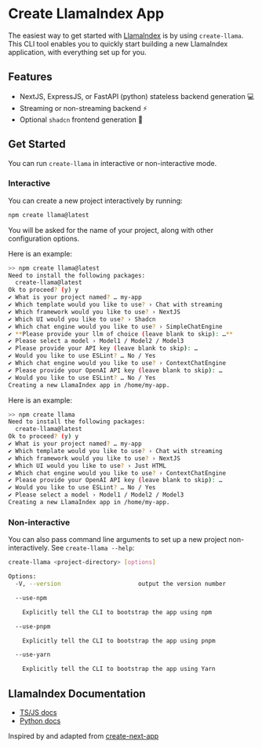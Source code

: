 # Create LlamaIndex App

The easiest way to get started with [LlamaIndex](https://www.llamaindex.ai/) is by using `create-llama`. This CLI tool enables you to quickly start building a new LlamaIndex application, with everything set up for you.

## Features

- NextJS, ExpressJS, or FastAPI (python) stateless backend generation 💻
- Streaming or non-streaming backend ⚡
- Optional `shadcn` frontend generation 🎨

## Get Started

You can run `create-llama` in interactive or non-interactive mode.

### Interactive

You can create a new project interactively by running:

```bash
npm create llama@latest
```

You will be asked for the name of your project, along with other configuration options.

Here is an example:

```bash
>> npm create llama@latest
Need to install the following packages:
  create-llama@latest
Ok to proceed? (y) y
✔ What is your project named? … my-app
✔ Which template would you like to use? › Chat with streaming
✔ Which framework would you like to use? › NextJS
✔ Which UI would you like to use? › Shadcn
✔ Which chat engine would you like to use? › SimpleChatEngine
✔ **Please provide your llm of choice (leave blank to skip): …**
✔ Please select a model › Model1 / Model2 / Model3
✔ Please provide your API key (leave blank to skip): … 
✔ Would you like to use ESLint? … No / Yes
✔ Which chat engine would you like to use? › ContextChatEngine
✔ Please provide your OpenAI API key (leave blank to skip): …
✔ Would you like to use ESLint? … No / Yes
Creating a new LlamaIndex app in /home/my-app.
```
Here is an example:

```bash
>> npm create llama
Need to install the following packages:
  create-llama@latest
Ok to proceed? (y) y
✔ What is your project named? … my-app
✔ Which template would you like to use? › Chat with streaming
✔ Which framework would you like to use? › NextJS
✔ Which UI would you like to use? › Just HTML
✔ Which chat engine would you like to use? › ContextChatEngine
✔ Please provide your OpenAI API key (leave blank to skip): …
✔ Would you like to use ESLint? … No / Yes
✔ Please select a model › Model1 / Model2 / Model3
Creating a new LlamaIndex app in /home/my-app.
```

### Non-interactive

You can also pass command line arguments to set up a new project
non-interactively. See `create-llama --help`:

```bash
create-llama <project-directory> [options]

Options:
  -V, --version                      output the version number

  --use-npm

    Explicitly tell the CLI to bootstrap the app using npm

  --use-pnpm

    Explicitly tell the CLI to bootstrap the app using pnpm

  --use-yarn

    Explicitly tell the CLI to bootstrap the app using Yarn

```

## LlamaIndex Documentation

- [TS/JS docs](https://ts.llamaindex.ai/)
- [Python docs](https://docs.llamaindex.ai/en/stable/)

Inspired by and adapted from [create-next-app](https://github.com/vercel/next.js/tree/canary/packages/create-next-app)
